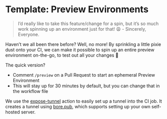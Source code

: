 # Template: Preview Environments

> I’d really like to take this feature/change for a spin, but it’s so much work spinning up an environment just for that! 😩 - Sincerely, Everyone.
>
Haven’t we all been there before? Well, no more! By sprinkling a little pixie dust onto your CI, we can make it possible to spin up an entire preview environment on-the-go, to test out all your changes 🙂

The quick version?

- Comment `/preview` on a Pull Request to start an ephemeral Preview Environment
- This will stay up for 30 minutes by default, but you can change that in the workflow file

We use the [expose-tunnel](https://github.com/marketplace/actions/expose-tunnel) action to easily set up a tunnel into the CI job. It creates a tunnel using [bore.pub](https://github.com/ekzhang/bore), which supports setting up your own self-hosted server.
